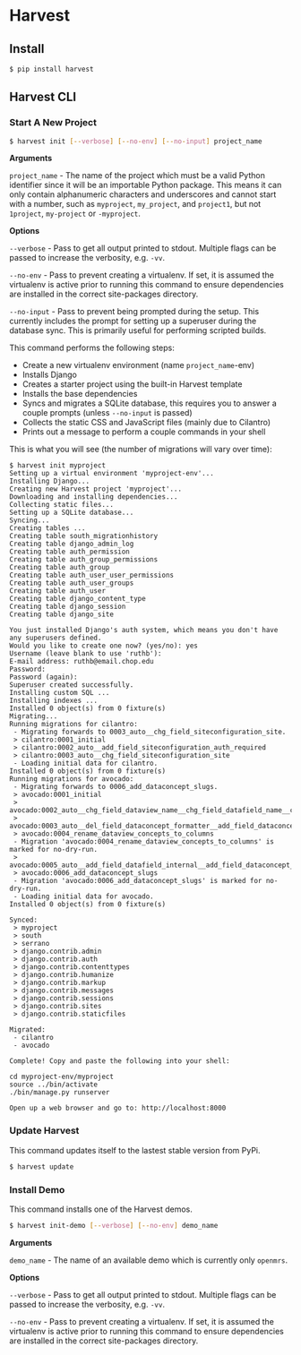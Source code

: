 # Harvest

## Install

```bash
$ pip install harvest
```

## Harvest CLI

### Start A New Project

```bash
$ harvest init [--verbose] [--no-env] [--no-input] project_name
```

**Arguments**

`project_name` - The name of the project which must be a valid Python
identifier since it will be an importable Python package. This means it can
only contain alphanumeric characters and underscores and cannot start with a
number, such as `myproject`, `my_project`, and `project1`, but not `1project`,
`my-project` or `-myproject`.

**Options**

`--verbose` - Pass to get all output printed to stdout. Multiple flags can be
passed to increase the verbosity, e.g. `-vv`.

`--no-env` - Pass to prevent creating a virtualenv. If set, it is assumed the
virtualenv is active prior to running this command to ensure dependencies are
installed in the correct site-packages directory.

`--no-input` - Pass to prevent being prompted during the setup. This
currently includes the prompt for setting up a superuser during the database
sync. This is primarily useful for performing scripted builds.


This command performs the following steps:

- Create a new virtualenv environment (name `project_name`-env)
- Installs Django
- Creates a starter project using the built-in Harvest template
- Installs the base dependencies
- Syncs and migrates a SQLite database, this requires you to answer a couple
prompts (unless `--no-input` is passed)
- Collects the static CSS and JavaScript files (mainly due to Cilantro)
- Prints out a message to perform a couple commands in your shell

This is what you will see (the number of migrations will vary over time):

```
$ harvest init myproject
Setting up a virtual environment 'myproject-env'...
Installing Django...
Creating new Harvest project 'myproject'...
Downloading and installing dependencies...
Collecting static files...
Setting up a SQLite database...
Syncing...
Creating tables ...
Creating table south_migrationhistory
Creating table django_admin_log
Creating table auth_permission
Creating table auth_group_permissions
Creating table auth_group
Creating table auth_user_user_permissions
Creating table auth_user_groups
Creating table auth_user
Creating table django_content_type
Creating table django_session
Creating table django_site

You just installed Django's auth system, which means you don't have any superusers defined.
Would you like to create one now? (yes/no): yes
Username (leave blank to use 'ruthb'): 
E-mail address: ruthb@email.chop.edu
Password: 
Password (again): 
Superuser created successfully.
Installing custom SQL ...
Installing indexes ...
Installed 0 object(s) from 0 fixture(s)
Migrating...
Running migrations for cilantro:
 - Migrating forwards to 0003_auto__chg_field_siteconfiguration_site.
 > cilantro:0001_initial
 > cilantro:0002_auto__add_field_siteconfiguration_auth_required
 > cilantro:0003_auto__chg_field_siteconfiguration_site
 - Loading initial data for cilantro.
Installed 0 object(s) from 0 fixture(s)
Running migrations for avocado:
 - Migrating forwards to 0006_add_dataconcept_slugs.
 > avocado:0001_initial
 > avocado:0002_auto__chg_field_dataview_name__chg_field_datafield_name__chg_field_dat
 > avocado:0003_auto__del_field_dataconcept_formatter__add_field_dataconcept_formatter
 > avocado:0004_rename_dataview_concepts_to_columns
 - Migration 'avocado:0004_rename_dataview_concepts_to_columns' is marked for no-dry-run.
 > avocado:0005_auto__add_field_datafield_internal__add_field_dataconcept_ident__add_f
 > avocado:0006_add_dataconcept_slugs
 - Migration 'avocado:0006_add_dataconcept_slugs' is marked for no-dry-run.
 - Loading initial data for avocado.
Installed 0 object(s) from 0 fixture(s)

Synced:
 > myproject
 > south
 > serrano
 > django.contrib.admin
 > django.contrib.auth
 > django.contrib.contenttypes
 > django.contrib.humanize
 > django.contrib.markup
 > django.contrib.messages
 > django.contrib.sessions
 > django.contrib.sites
 > django.contrib.staticfiles

Migrated:
 - cilantro
 - avocado

Complete! Copy and paste the following into your shell:

cd myproject-env/myproject
source ../bin/activate
./bin/manage.py runserver

Open up a web browser and go to: http://localhost:8000
```

### Update Harvest

This command updates itself to the lastest stable version from PyPi.

```bash
$ harvest update
```

### Install Demo

This command installs one of the Harvest demos.

```bash
$ harvest init-demo [--verbose] [--no-env] demo_name
```

**Arguments**

`demo_name` - The name of an available demo which is currently only `openmrs`.

**Options**

`--verbose` - Pass to get all output printed to stdout. Multiple flags can be
passed to increase the verbosity, e.g. `-vv`.

`--no-env` - Pass to prevent creating a virtualenv. If set, it is assumed the
virtualenv is active prior to running this command to ensure dependencies are
installed in the correct site-packages directory.
